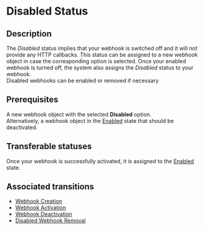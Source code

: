 # Disabled Status
## Description
The *Disabled* status implies that your webhook is switched off and it will not provide any HTTP callbacks. This status can be assigned to a new webhook object in case the corresponding option is selected. Once your enabled webhook is turned off, the system also assigns the *Disabled* status to your webhook.  
Disabled webhooks can be enabled or removed if necessary
## Prerequisites 
A new webhook object with the selected **Disabled** option.  
Alternatively, a webhook object in the [Enabled](s-b-enabled.html) state that should be deactivated.
## Transferable statuses
Once your webhook is successfully activated, it is assigned to the [Enabled](s-b-enabled.html) state.
## Associated transitions
* [Webhook Creation](t-1-new-disabled.html)
* [Webhook Activation](t-2-dis-enabled.html)
* [Webhook Deactivation](t-3-enab-disabled.html)
* [Disabled Webhook Removal](t-5-dis-deleted.html)
